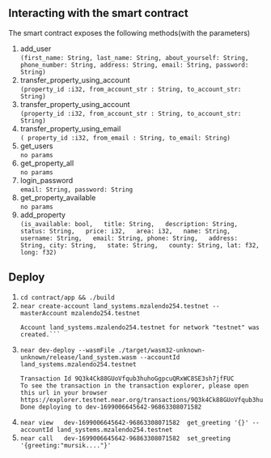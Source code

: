 ## Interacting with the smart contract

The smart contract exposes the following methods(with the parameters)

1. add_user<br/>
   `(first_name: String, last_name: String, about_yourself: String, phone_number: String, address: String, email: String, password: String)`
2. transfer_property_using_account<br/>
   `(property_id :i32, from_account_str : String, to_account_str: String)`
3. transfer_property_using_account<br/>
   `(property_id :i32, from_account_str : String, to_account_str: String)`
4. transfer_property_using_email<br/>
   `( property_id :i32, from_email : String, to_email: String)`
5. get_users<br/>
   `no params`
6. get_property_all <br/>
   `no params`
7. login_password <br/>
   `email: String, password: String`
8. get_property_available <br/>
   `no params`
9. add_property<br/>
   `(is_available: bool,   title: String,   description: String, 
   status: String,   price: i32,   area: i32,   name: String,
   username: String,   email: String,
   phone: String,   address: String,
   city: String,   state: String,   county: String,
   lat: f32,   long: f32)`


## Deploy 
1. `cd contract/app && ./build`
2. `near create-account land_systems.mzalendo254.testnet --masterAccount mzalendo254.testnet`
   ```Saving key to '/home/kamau/.near-credentials/testnet/land_systems.mzalendo254.testnet.json'
   Account land_systems.mzalendo254.testnet for network "testnet" was created.```

3. `near dev-deploy --wasmFile ./target/wasm32-unknown-unknown/release/land_system.wasm --accountId land_systems.mzalendo254.testnet `
   ```Starting deployment. Account id: dev-1699006645642-96863308071582, node: https://rpc.testnet.near.org, helper: https://helper.testnet.near.org, file: ./target/wasm32-unknown-unknown/release/land_system.wasm
   Transaction Id 9Q3k4Ck88GUoVfqub3huhoGgpcuQRxWC8SE3sh7jfFUC
   To see the transaction in the transaction explorer, please open this url in your browser
   https://explorer.testnet.near.org/transactions/9Q3k4Ck88GUoVfqub3huhoGgpcuQRxWC8SE3sh7jfFUC
   Done deploying to dev-1699006645642-96863308071582
   ```
4. `near view   dev-1699006645642-96863308071582  get_greeting '{}' --accountId land_systems.mzalendo254.testnet`
5. `near call   dev-1699006645642-96863308071582  set_greeting '{greeting:"mursik...."}'`